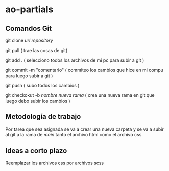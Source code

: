 # ao-partials


## Comandos Git

git clone *url repository*

git pull ( trae las cosas de git)

git add . ( selecciono todos los archivos de mi pc para subir a git )

git commit -m "comentario"  ( commiteo los cambios que hice en mi compu para luego subir a git )

git push ( subo todos los cambios )

git checkokut -b *nombre nueva rama* ( crea una nueva rama en git que luego debo subir los cambios )

## Metodología de trabajo 

Por tarea que sea asignada se va a crear una nueva carpeta y se va a subir al git a la rama de *main* 
tanto el archivo html como el archivo css 


## Ideas a corto plazo 

Reemplazar los archivos css por archivos scss 
